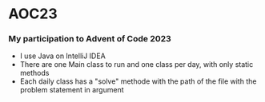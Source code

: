 # AOC23

### My participation to Advent of Code 2023

- I use Java on IntelliJ IDEA
- There are one Main class to run and one class per day, with only static methods
- Each daily class has a "solve" methode with the path of the file with the problem statement in argument
